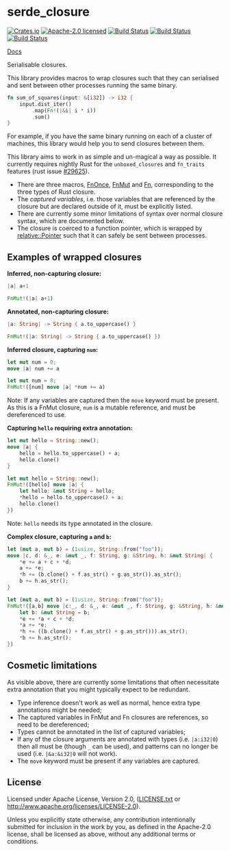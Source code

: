 # serde_closure

[![Crates.io](https://img.shields.io/crates/v/serde_closure.svg?style=flat-square&maxAge=86400)](https://crates.io/crates/serde_closure)
[![Apache-2.0 licensed](https://img.shields.io/crates/l/serde_closure.svg?style=flat-square&maxAge=2592000)](LICENSE.txt)
[![Build Status](https://ci.appveyor.com/api/projects/status/github/alecmocatta/serde_closure?branch=master&svg=true)](https://ci.appveyor.com/project/alecmocatta/serde-closure)
[![Build Status](https://circleci.com/gh/alecmocatta/serde_closure/tree/master.svg?style=shield)](https://circleci.com/gh/alecmocatta/serde_closure)
[![Build Status](https://travis-ci.com/alecmocatta/serde_closure.svg?branch=master)](https://travis-ci.com/alecmocatta/serde_closure)

[Docs](https://docs.rs/serde_closure/0.1.1)

Serialisable closures.

This library provides macros to wrap closures such that they can serialised and
sent between other processes running the same binary.

```rust
fn sum_of_squares(input: &[i32]) -> i32 {
	input.dist_iter()
		.map(Fn!(|&i| i * i))
		.sum()
}
```

For example, if you have the same binary running on each of a cluster of
machines, this library would help you to send closures between them.

This library aims to work in as simple and un-magical a way as possible. It
currently requires nightly Rust for the `unboxed_closures` and `fn_traits`
features (rust issue [#29625](https://github.com/rust-lang/rust/issues/29625)).

 * There are three macros,
 [FnOnce](https://docs.rs/serde_closure/0.1.1/serde_closure/macro.FnOnce.html),
 [FnMut](https://docs.rs/serde_closure/0.1.1/serde_closure/macro.FnMut.html) and
 [Fn](https://docs.rs/serde_closure/0.1.1/serde_closure/macro.Fn.html),
 corresponding to the three types of Rust closure.
 * The *captured variables*, i.e. those variables that are referenced by the
 closure but are declared outside of it, must be explicitly listed.
 * There are currently some minor limitations of syntax over normal closure
 syntax, which are documented below.
 * The closure is coerced to a function pointer, which is wrapped by
 [relative::Pointer](https://docs.rs/relative) such that it can safely be sent
 between processes.

## Examples of wrapped closures
**Inferred, non-capturing closure:**
```rust
|a| a+1
```
```rust
FnMut!(|a| a+1)
```
**Annotated, non-capturing closure:**
```rust
|a: String| -> String { a.to_uppercase() }
```
```rust
FnMut!(|a: String| -> String { a.to_uppercase() })
```
**Inferred closure, capturing `num`:**
```rust
let mut num = 0;
move |a| num += a
```
```rust
let mut num = 0;
FnMut!([num] move |a| *num += a)
```
Note: If any variables are captured then the `move` keyword must be present. As
this is a FnMut closure, `num` is a mutable reference, and must be dereferenced
to use.

**Capturing `hello` requiring extra annotation:**
```rust
let mut hello = String::new();
move |a| {
	hello = hello.to_uppercase() + a;
	hello.clone()
}
```
```rust
let mut hello = String::new();
FnMut!([hello] move |a| {
	let hello: &mut String = hello;
	*hello = hello.to_uppercase() + a;
	hello.clone()
})
```
Note: `hello` needs its type annotated in the closure.

**Complex closure, capturing `a` and `b`:**
```rust
let (mut a, mut b) = (1usize, String::from("foo"));
move |c, d: &_, e: &mut _, f: String, g: &String, h: &mut String| {
	*e += a + c + *d;
	a += *e;
	*h += (b.clone() + f.as_str() + g.as_str()).as_str();
	b += h.as_str();
}
```
```rust
let (mut a, mut b) = (1usize, String::from("foo"));
FnMut!([a,b] move |c:_, d: &_, e: &mut _, f: String, g: &String, h: &mut String| {
	let b: &mut String = b;
	*e += *a + c + *d;
	*a += *e;
	*h += ((b.clone() + f.as_str() + g.as_str())).as_str();
	*b += h.as_str();
})
```

## Cosmetic limitations
As visible above, there are currently some limitations that often necessitate
extra annotation that you might typically expect to be redundant.
 * Type inference doesn't work as well as normal, hence extra type annotations
 might be needed;
 * The captured variables in FnMut and Fn closures are references, so need to be
 dereferenced;
 * Types cannot be annotated in the list of captured variables;
 * If any of the closure arguments are annotated with types (i.e. `|a:i32|0`)
 then all must be (though `_` can be used), and patterns can no longer be used
 (i.e. `|&a:&i32|0` will not work).
 * The `move` keyword must be present if any variables are captured.

## License
Licensed under Apache License, Version 2.0, ([LICENSE.txt](LICENSE.txt) or
http://www.apache.org/licenses/LICENSE-2.0).

Unless you explicitly state otherwise, any contribution intentionally submitted
for inclusion in the work by you, as defined in the Apache-2.0 license, shall be
licensed as above, without any additional terms or conditions.
